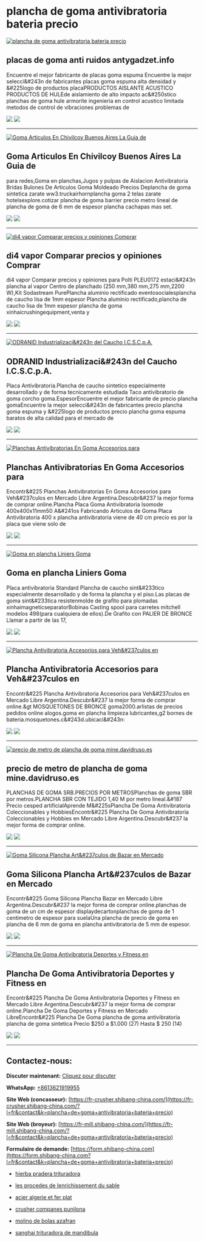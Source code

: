# plancha de goma antivibratoria bateria precio

<a href="https://swt.shibang-china.com/?l=fr&img&k=plancha+de+goma+antivibratoria+bateria+precio" target="_blank">![plancha de goma antivibratoria bateria precio](http://static.shibang-china.com/all-800x300/641.jpg)</a>

## placas de goma anti ruidos antygadzet.info
Encuentre el mejor fabricante de placas goma espuma Encuentre la mejor selecci&#243n de fabricantes placas goma espuma alta densidad y &#225logo de productos placaPRODUCTOS AISLANTE ACUSTICO PRODUCTOS DE HULEde aislamiento de alto impacto ac&#250stico planchas de goma hule armorite ingenieria en control acustico limitada metodos de control de vibraciones problemas de


<a href="https://whatsapp.shibangsoft.com/WhatsApp.php" target="_blank" title="WhatsApp">![](http://static.shibang-china.com/icon/whatsapp.png)</a> <a href="https://swt.shibang-china.com/?l=fr&icon&k=plancha+de+goma+antivibratoria+bateria+precio" target="_blank">![](http://static.shibang-china.com/icon/chat-fr.png)</a>

---

<a href="https://swt.shibang-china.com/?l=fr&img&k=plancha+de+goma+antivibratoria+bateria+precio" target="_blank">![Goma Articulos En Chivilcoy Buenos Aires La Guia de](http://static.shibang-china.com/all-800x300/557.jpg)</a>

## Goma Articulos En Chivilcoy Buenos Aires La Guia de
para redes,Goma en planchas,Jugos y pulpas de Aislacion Antivibratoria Bridas Bulones De Articulos Goma Moldeado Precios Deplancha de goma sintetica zarate ww3.truckairhornplancha goma 2 telas zarate hotelsexplore.cotizar plancha de goma barrier precio metro lineal de plancha de goma de 6 mm de espesor plancha cachapas mas set.


<a href="https://whatsapp.shibangsoft.com/WhatsApp.php" target="_blank" title="WhatsApp">![](http://static.shibang-china.com/icon/whatsapp.png)</a> <a href="https://swt.shibang-china.com/?l=fr&icon&k=plancha+de+goma+antivibratoria+bateria+precio" target="_blank">![](http://static.shibang-china.com/icon/chat-fr.png)</a>

---

<a href="https://swt.shibang-china.com/?l=fr&img&k=plancha+de+goma+antivibratoria+bateria+precio" target="_blank">![di4 vapor Comparar precios y opiniones Comprar](http://static.shibang-china.com/all-800x300/314.jpg)</a>

## di4 vapor Comparar precios y opiniones Comprar
di4 vapor Comparar precios y opiniones para Polti PLEU0172 estaci&#243n plancha al vapor Centro de planchado (250 mm,380 mm,275 mm,2200 W),Kit Sodastream PurePlancha aluminio rectificado eventosocialesplancha de caucho lisa de 1mm espesor Plancha aluminio rectificado,plancha de caucho lisa de 1mm espesor plancha de goma xinhaicrushingequipment,venta y


<a href="https://whatsapp.shibangsoft.com/WhatsApp.php" target="_blank" title="WhatsApp">![](http://static.shibang-china.com/icon/whatsapp.png)</a> <a href="https://swt.shibang-china.com/?l=fr&icon&k=plancha+de+goma+antivibratoria+bateria+precio" target="_blank">![](http://static.shibang-china.com/icon/chat-fr.png)</a>

---

<a href="https://swt.shibang-china.com/?l=fr&img&k=plancha+de+goma+antivibratoria+bateria+precio" target="_blank">![ODRANID Industrializaci&#243n del Caucho I.C.S.C.p.A.](http://static.shibang-china.com/all-800x300/743.jpg)</a>

## ODRANID Industrializaci&#243n del Caucho I.C.S.C.p.A.
Placa Antivibratoria.Plancha de caucho sintetico especialmente desarrollado y de forma tecnicamente estudiada Taco antivibratorio de goma corcho goma.EspesorEncuentre el mejor fabricante de precio plancha gomaEncuentre la mejor selecci&#243n de fabricantes precio plancha goma espuma y &#225logo de productos precio plancha goma espuma baratos de alta calidad para el mercado de


<a href="https://whatsapp.shibangsoft.com/WhatsApp.php" target="_blank" title="WhatsApp">![](http://static.shibang-china.com/icon/whatsapp.png)</a> <a href="https://swt.shibang-china.com/?l=fr&icon&k=plancha+de+goma+antivibratoria+bateria+precio" target="_blank">![](http://static.shibang-china.com/icon/chat-fr.png)</a>

---

<a href="https://swt.shibang-china.com/?l=fr&img&k=plancha+de+goma+antivibratoria+bateria+precio" target="_blank">![Planchas Antivibratorias En Goma Accesorios para](http://static.shibang-china.com/all-800x300/1393.jpg)</a>

## Planchas Antivibratorias En Goma Accesorios para
Encontr&#225 Planchas Antivibratorias En Goma Accesorios para Veh&#237culos en Mercado Libre Argentina.Descubr&#237 la mejor forma de comprar online.Plancha Placa Goma Antivibratoria Isomode 400x400x11mm50 A&#241os Fabricando Articulos de Goma Placa Antivibratoria 400 x plancha antivibratoria viene de 40 cm precio es por la placa que viene solo de


<a href="https://whatsapp.shibangsoft.com/WhatsApp.php" target="_blank" title="WhatsApp">![](http://static.shibang-china.com/icon/whatsapp.png)</a> <a href="https://swt.shibang-china.com/?l=fr&icon&k=plancha+de+goma+antivibratoria+bateria+precio" target="_blank">![](http://static.shibang-china.com/icon/chat-fr.png)</a>

---

<a href="https://swt.shibang-china.com/?l=fr&img&k=plancha+de+goma+antivibratoria+bateria+precio" target="_blank">![Goma en plancha Liniers Goma](http://static.shibang-china.com/all-800x300/1180.jpg)</a>

## Goma en plancha Liniers Goma
Placa antivibratoria Standard Plancha de caucho sint&#233tico especialmente desarrollado y de forma la plancha y el piso.Las placas de goma sint&#233tica resistenmolde de grafito para plomadas xinhaimagneticseparatorBobinas Casting spool para carretes mitchell modelos 498(para cualquiera de ellos).De Grafito con PALIER DE BRONCE Llamar a partir de las 17,


<a href="https://whatsapp.shibangsoft.com/WhatsApp.php" target="_blank" title="WhatsApp">![](http://static.shibang-china.com/icon/whatsapp.png)</a> <a href="https://swt.shibang-china.com/?l=fr&icon&k=plancha+de+goma+antivibratoria+bateria+precio" target="_blank">![](http://static.shibang-china.com/icon/chat-fr.png)</a>

---

<a href="https://swt.shibang-china.com/?l=fr&img&k=plancha+de+goma+antivibratoria+bateria+precio" target="_blank">![Plancha Antivibratoria Accesorios para Veh&#237culos en](http://static.shibang-china.com/all-800x300/1178.jpg)</a>

## Plancha Antivibratoria Accesorios para Veh&#237culos en
Encontr&#225 Plancha Antivibratoria Accesorios para Veh&#237culos en Mercado Libre Argentina.Descubr&#237 la mejor forma de comprar online.&gt MOSQUETONES DE BRONCE goma2000.arlistas de precios pedidos online alogos.goma en plancha limpieza lubricantes,g2 bornes de bateria.mosquetones.c&#243d.ubicaci&#243n:


<a href="https://whatsapp.shibangsoft.com/WhatsApp.php" target="_blank" title="WhatsApp">![](http://static.shibang-china.com/icon/whatsapp.png)</a> <a href="https://swt.shibang-china.com/?l=fr&icon&k=plancha+de+goma+antivibratoria+bateria+precio" target="_blank">![](http://static.shibang-china.com/icon/chat-fr.png)</a>

---

<a href="https://swt.shibang-china.com/?l=fr&img&k=plancha+de+goma+antivibratoria+bateria+precio" target="_blank">![precio de metro de plancha de goma mine.davidruso.es](http://static.shibang-china.com/all-800x300/1222.jpg)</a>

## precio de metro de plancha de goma mine.davidruso.es
PLANCHAS DE GOMA SRB.PRECIOS POR METROSPlanchas de goma SBR por metros.PLANCHA SBR CON TEJIDO 1,40 M por metro lineal.&#187 Precio cesped artificialAprende M&#225sPlancha De Goma Antivibratoria Coleccionables y HobbiesEncontr&#225 Plancha De Goma Antivibratoria Coleccionables y Hobbies en Mercado Libre Argentina.Descubr&#237 la mejor forma de comprar online.


<a href="https://whatsapp.shibangsoft.com/WhatsApp.php" target="_blank" title="WhatsApp">![](http://static.shibang-china.com/icon/whatsapp.png)</a> <a href="https://swt.shibang-china.com/?l=fr&icon&k=plancha+de+goma+antivibratoria+bateria+precio" target="_blank">![](http://static.shibang-china.com/icon/chat-fr.png)</a>

---

<a href="https://swt.shibang-china.com/?l=fr&img&k=plancha+de+goma+antivibratoria+bateria+precio" target="_blank">![Goma Silicona Plancha Art&#237culos de Bazar en Mercado](http://static.shibang-china.com/all-800x300/1521.jpg)</a>

## Goma Silicona Plancha Art&#237culos de Bazar en Mercado
Encontr&#225 Goma Silicona Plancha Bazar en Mercado Libre Argentina.Descubr&#237 la mejor forma de comprar online.planchas de goma de un cm de espesor displaydecartonplanchas de goma de 1 centimetro de espesor para suelaUna plancha de precio de goma en plancha de 6 mm de goma en plancha antivibratoria de 5 mm de espesor.


<a href="https://whatsapp.shibangsoft.com/WhatsApp.php" target="_blank" title="WhatsApp">![](http://static.shibang-china.com/icon/whatsapp.png)</a> <a href="https://swt.shibang-china.com/?l=fr&icon&k=plancha+de+goma+antivibratoria+bateria+precio" target="_blank">![](http://static.shibang-china.com/icon/chat-fr.png)</a>

---

<a href="https://swt.shibang-china.com/?l=fr&img&k=plancha+de+goma+antivibratoria+bateria+precio" target="_blank">![Plancha De Goma Antivibratoria Deportes y Fitness en](http://static.shibang-china.com/all-800x300/192.jpg)</a>

## Plancha De Goma Antivibratoria Deportes y Fitness en
Encontr&#225 Plancha De Goma Antivibratoria Deportes y Fitness en Mercado Libre Argentina.Descubr&#237 la mejor forma de comprar online.Plancha De Goma Deportes y Fitness en Mercado LibreEncontr&#225 Plancha De Goma plancha de goma antivibratoria plancha de goma sintetica Precio $250 a $1.000 (27) Hasta $ 250 (14)


<a href="https://whatsapp.shibangsoft.com/WhatsApp.php" target="_blank" title="WhatsApp">![](http://static.shibang-china.com/icon/whatsapp.png)</a> <a href="https://swt.shibang-china.com/?l=fr&icon&k=plancha+de+goma+antivibratoria+bateria+precio" target="_blank">![](http://static.shibang-china.com/icon/chat-fr.png)</a>

---
## Contactez-nous:

**Discuter maintenant:** [Cliquez pour discuter](https://swt.shibang-china.com?l=fr&contact&k=plancha+de+goma+antivibratoria+bateria+precio)

**WhatsApp:**  [+8613621919955](https://whatsapp.shibangsoft.com/WhatsApp.php)

**Site Web (concasseur):** [https://fr-crusher.shibang-china.com/](https://fr-crusher.shibang-china.com/?l=fr&contact&k=plancha+de+goma+antivibratoria+bateria+precio)

**Site Web (broyeur):** [https://fr-mill.shibang-china.com/](https://fr-mill.shibang-china.com/?l=fr&contact&k=plancha+de+goma+antivibratoria+bateria+precio)

**Formulaire de demande:** [https://form.shibang-china.com](https://form.shibang-china.com?l=fr&contact&k=plancha+de+goma+antivibratoria+bateria+precio)

* [hierba pradera trituradora](../65/hierba%20pradera%20trituradora.md)

* [les procedes de lenrichissement du sable](../61/les%20procedes%20de%20lenrichissement%20du%20sable.md)

* [acier algerie et fer plat](../61/acier%20algerie%20et%20fer%20plat.md)

* [crusher companes punjlona](../61/crusher%20companes%20punjlona.md)

* [molino de bolas azafran](../63/molino%20de%20bolas%20azafran.md)

* [sanghai trituradora de mandibula](../63/sanghai%20trituradora%20de%20mandibula.md)